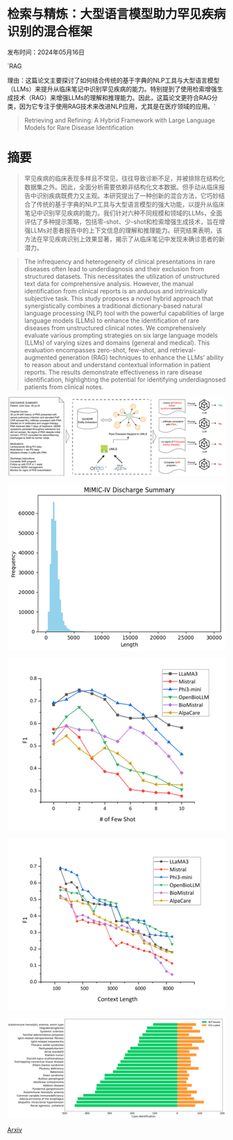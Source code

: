 # 检索与精炼：大型语言模型助力罕见疾病识别的混合框架

发布时间：2024年05月16日

`RAG

理由：这篇论文主要探讨了如何结合传统的基于字典的NLP工具与大型语言模型（LLMs）来提升从临床笔记中识别罕见疾病的能力。特别提到了使用检索增强生成技术（RAG）来增强LLMs的理解和推理能力。因此，这篇论文更符合RAG分类，因为它专注于使用RAG技术来改进NLP应用，尤其是在医疗领域的应用。`

> Retrieving and Refining: A Hybrid Framework with Large Language Models for Rare Disease Identification

# 摘要

> 罕见疾病的临床表现多样且不常见，往往导致诊断不足，并被排除在结构化数据集之外。因此，全面分析需要依赖非结构化文本数据。但手动从临床报告中识别疾病既费力又主观。本研究提出了一种创新的混合方法，它巧妙结合了传统的基于字典的NLP工具与大型语言模型的强大功能，以提升从临床笔记中识别罕见疾病的能力。我们针对六种不同规模和领域的LLMs，全面评估了多种提示策略，包括零-shot、少-shot和检索增强生成技术，旨在增强LLMs对患者报告中的上下文信息的理解和推理能力。研究结果表明，该方法在罕见疾病识别上效果显著，揭示了从临床笔记中发现未确诊患者的新潜力。

> The infrequency and heterogeneity of clinical presentations in rare diseases often lead to underdiagnosis and their exclusion from structured datasets. This necessitates the utilization of unstructured text data for comprehensive analysis. However, the manual identification from clinical reports is an arduous and intrinsically subjective task. This study proposes a novel hybrid approach that synergistically combines a traditional dictionary-based natural language processing (NLP) tool with the powerful capabilities of large language models (LLMs) to enhance the identification of rare diseases from unstructured clinical notes. We comprehensively evaluate various prompting strategies on six large language models (LLMs) of varying sizes and domains (general and medical). This evaluation encompasses zero-shot, few-shot, and retrieval-augmented generation (RAG) techniques to enhance the LLMs' ability to reason about and understand contextual information in patient reports. The results demonstrate effectiveness in rare disease identification, highlighting the potential for identifying underdiagnosed patients from clinical notes.

![检索与精炼：大型语言模型助力罕见疾病识别的混合框架](../../../paper_images/2405.10440/x1.png)

![检索与精炼：大型语言模型助力罕见疾病识别的混合框架](../../../paper_images/2405.10440/hist.png)

![检索与精炼：大型语言模型助力罕见疾病识别的混合框架](../../../paper_images/2405.10440/x2.png)

![检索与精炼：大型语言模型助力罕见疾病识别的混合框架](../../../paper_images/2405.10440/x3.png)

![检索与精炼：大型语言模型助力罕见疾病识别的混合框架](../../../paper_images/2405.10440/compare2.png)

[Arxiv](https://arxiv.org/abs/2405.10440)